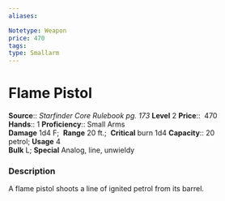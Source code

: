 ```yaml
---
aliases: 

Notetype: Weapon
price: 470
tags: 
type: Smallarm
---
```


# Flame Pistol

**Source**:: _Starfinder Core Rulebook pg. 173_
**Level** 2
**Price**::  470  
**Hands**:: 1
**Proficiency**:: Small Arms  
**Damage** 1d4 F; 
**Range** 20 ft.; 
**Critical** burn 1d4
**Capacity**:: 20 petrol; **Usage** 4  
**Bulk** L; **Special** Analog, line, unwieldy

### Description

A flame pistol shoots a line of ignited petrol from its barrel.
